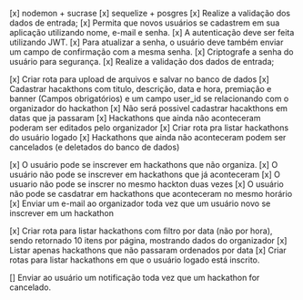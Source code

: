 [x] nodemon + sucrase
[x] sequelize + posgres
[x] Realize a validação dos dados de entrada;
[x] Permita que novos usuários se cadastrem em sua aplicação utilizando nome, e-mail e senha.
[x] A autenticação deve ser feita utilizando JWT.
[x] Para atualizar a senha, o usuário deve também enviar um campo de confirmação com a mesma senha.
[x] Criptografe a senha do usuário para segurança.
[x] Realize a validação dos dados de entrada;

[x] Criar rota para upload de arquivos e salvar no banco de dados
[x] Cadastrar hacakthons com titulo, descrição, data e hora, premiação e banner (Campos obrigatórios) e um campo user_id se relacionando com o organizador do hackathon
[x] Não será possivel cadastrar hacakthons em datas que ja passaram
[x] Hackathons que ainda não aconteceram poderam ser editados pelo organizador
[x] Criar rota pra listar hackathons do usuário logado
[x] Hackathons que ainda não aconteceram podem ser cancelados (e deletados do banco de dados)

[x] O usuário pode se inscrever em hackathons que não organiza.
[x] O usuário não pode se inscrever em hackathons que já aconteceram
[x] O usuario não pode se inscrer no mesmo hackton duas vezes
[x] O usuário não pode se casdatrar em hackathons que aconteceram no mesmo horário
[x] Enviar um e-mail ao organizador toda vez que um usuário novo se inscrever em
um hackathon

[x] Criar rota para listar hackathons com filtro por data (não por hora),
sendo retornado 10 itens por página, mostrando dados do organizador
[x] Listar apenas hackathons que não passaram ordenados por data
[x] Criar rotas para listar hackathons em que o usuário logado está inscrito.

[] Enviar ao usuário um notificação toda vez que um hackathon for cancelado.
